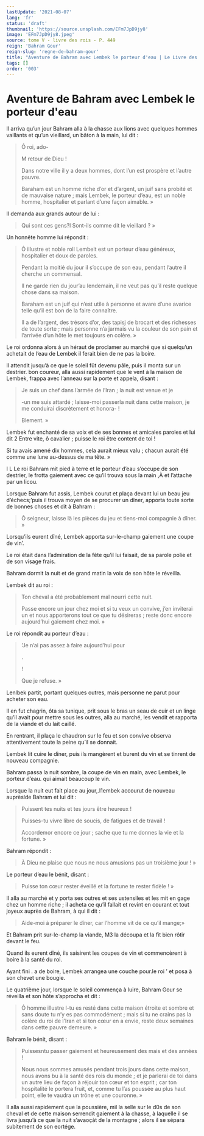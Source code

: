 ```yaml
---
lastUpdate: '2021-08-07'
lang: 'fr'
status: 'draft'
thumbnail: 'https://source.unsplash.com/EFm7JpD9jy8'
image: 'EFm7JpD9jy8.jpeg'
source: tome V - livre des rois - P. 449
reign: 'Bahram Gour'
reign-slug: 'regne-de-bahram-gour'
title: "Aventure de Bahram avec Lembek le porteur d'eau | Le Livre des Rois | Shâhnâmeh"
tags: []
order: '003'
---
```


<!-- LTeX: language=fr -->

# Aventure de Bahram avec Lembek le porteur d'eau

Il arriva qu’un jour Bahram alla à la chasse aux lions avec quelques hommes vaillants et qu’un vieillard, un bâton à la main, lui dit :

> Ô roi, ado-
>
> M retour de Dieu !
>
> Dans notre ville il y a deux hommes, dont l’un est prospère et l’autre pauvre.
>
> Baraham est un homme riche d’or et d’argent, un juif sans probité et de mauvaise nature ; mais Lembek, le porteur d’eau, est un noble homme, hospitalier et parlant d’une façon aimable. »

Il demanda aux grands autour de lui :

> Qui sont ces gens?l Sont-ils comme dit le vieillard ? »

Un honnête homme lui répondit :

> Ô illustre et noble roll Lembelt est un porteur d’eau généreux, hospitalier et doux de paroles.
>
> Pendant la moitié du jour il s’occupe de son eau, pendant l’autre il cherche un commensal.
>
> Il ne garde rien du jour’au lendemain, il ne veut pas qu’il reste quelque chose dans sa maison.
>
> Baraham est un juif qui n’est utile à personne et avare d’une avarice telle qu’il est bon de la faire connaître.
>
> Il a de l’argent, des trésors d’or, des tapisj de brocart et des richesses de toute sorte ; mais personne n’a jarmais vu la couleur de son pain et l’arrivée d’un hôte le met toujours en colère. »

Le roi ordonna alors à un héraut de proclamer au marché que si quelqu’un achetait de l’eau de Lembek il ferait bien de ne pas la boire.

Il attendit jusqu’à ce que le soleil fût devenu pâle, puis il monta sur un destrier. bon coureur, alla aussi rapidement que le vent à la maison de Lembek, frappa avec l’anneau sur la porte et appela, disant :

> Je suis un chef dans l’armée de l’Iran ; la nuit est venue et je
>
> -un me suis attardé ; laisse-moi passerla nuit dans cette maison, je me conduirai discrètement et honora- !
>
> Blement. »

Lembek fut enchanté de sa voix et de ses bonnes et amicales paroles et lui dit 2 Entre vite, ô cavalier ; puisse le roi être content de toi !

Si tu avais amené dix hommes, cela aurait mieux valu ; chacun aurait été comme une lune au-dessus de ma tête. »

I L Le roi Bahram mit pied à terre et le porteur d’eau s’occupe de son destrier, le frotta gaiement avec ce qu’il trouva sous la main ,À et l’attache par un licou.

Lorsque Bahram fut assis, Lembek courut et plaça devant lui un beau jeu d’échecs;’puis il trouva moyen de se procurer un dîner, apporta toute sorte de bonnes choses et dit à Bahram :

> Ô seigneur, laisse là les pièces du jeu et tiens-moi compagnie à dîner. »

Lorsqu’ils eurent dîné, Lembek apporta sur-le-champ gaiement une coupe de vin’.

Le roi était dans l’admiration de la fête qu’il lui faisait, de sa parole polie et de son visage frais.

Bahram dormit la nuit et de grand matin la voix de son hôte le réveilla.

Lembek dit au roi :

> Ton cheval a été probablement mal nourri cette nuit.
>
> Passe encore un jour chez moi et si tu veux un convive, j’en inviterai un et nous apporterons tout ce que tu désireras ; reste donc encore aujourd’hui gaiement chez moi. »

Le roi répondit au porteur d’eau :

> ’Je n’ai pas assez à faire aujourd’hui pour
>
> .
>
> !
>
> Que je refuse. »

Lenlbek partit, portant quelques outres, mais personne ne parut pour acheter son eau.

Il en fut chagrin, ôta sa tunique, prit sous le bras un seau de cuir et un linge qu’il avait pour mettre sous les outres, alla au marché, les vendit et rapporta de la viande et du lait caillé.

En rentrant, il plaça le chaudron sur le feu et son convive observa attentivement toute la peine qu’il se donnait.

Lembek lit cuire le dîner, puis ils mangèrent et burent du vin et se tinrent de nouveau compagnie.

Bahram passa la nuit sombre, la coupe de vin en main, avec Lembek, le porteur d’eau. qui aimait beaucoup le vin.

Lorsque la nuit eut fait place au jour,.I1embek accourut de nouveau auprèslde Bahram et lui dit :

> Puissent tes nuits et tes jours être heureux !
>
> Puisses-tu vivre libre de soucis, de fatigues et de travail !
>
> Accordemor encore ce jour ; sache que tu me donnes la vie et la fortune. »

Bahram répondit :

> À Dieu ne plaise que nous ne nous amusions pas un troisième jour ! »

Le porteur d’eau le bénit, disant :

> Puisse ton cœur rester éveillé et la fortune te rester fidèle ! »

Il alla au marché et y porta ses outres et ses ustensiles et les mit en gage chez un homme riche ; il acheta ce qu’il fallait et revint en courant et tout joyeux auprès de Bahram, à qui il dit :

> Aide-moi à préparer le dîner, car l’homme vit de ce qu’il mange;»

Et Bahram prit sur-le-champ la viande, M3 la découpa et la fit bien rôtir devant le feu.

Quand ils eurent dîné, ils saisirent les coupes de vin et commencèrent à boire à la santé du roi.

Ayant fini .
a de boire, Lembek arrangea une couche pour.le roi ’
et posa à son chevet une bougie.

Le quatrième jour, lorsque le soleil commença à luire, Bahram Gour se réveilla et son hôte s’approcha et dit :

> Ô homme illustre l-tu es resté dans cette maison étroite et sombre et sans doute tu n’y es pas commodément ; mais si tu ne crains pas la colère du roi de l’Iran et si ton cœur en a envie, reste deux semaines dans cette pauvre demeure. »

Bahram le bénit, disant :

> Puissesntu passer gaiement et heureusement des mais et des années !
>
> Nous nous sommes amusés pendant trois jours dans cette maison, nous avons bu à la santé des rois du monde ; et je parlerai de toi dans un autre lieu de façon à réjouir ton cœur et ton esprit ; car ton hospitalité le portera fruit, et, comme tu l’as poussée au plus haut point, elle te vaudra un trône et une couronne. »

Il alla aussi rapidement que la poussière, mil la selle sur le d0s de son cheval et de cette maison serrendit gaiement à la chasse, à laquelle il se livra jusqu’à ce que la nuit s’avaoçàt de la montagne ; alors il se sépara subitement de son eortége.
